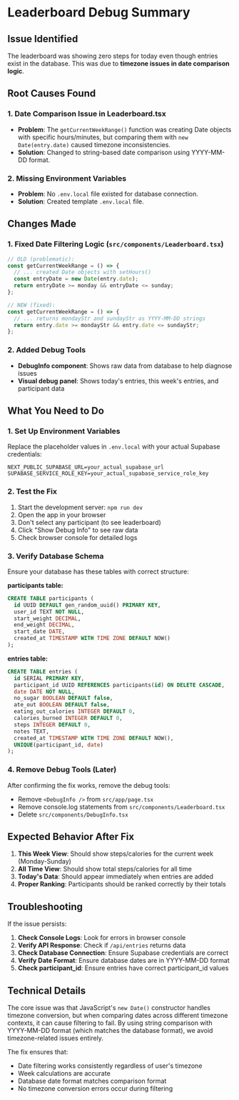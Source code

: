 # Leaderboard Debug Summary

## Issue Identified
The leaderboard was showing zero steps for today even though entries exist in the database. This was due to **timezone issues in date comparison logic**.

## Root Causes Found

### 1. **Date Comparison Issue in Leaderboard.tsx**
- **Problem**: The `getCurrentWeekRange()` function was creating Date objects with specific hours/minutes, but comparing them with `new Date(entry.date)` caused timezone inconsistencies.
- **Solution**: Changed to string-based date comparison using YYYY-MM-DD format.

### 2. **Missing Environment Variables**
- **Problem**: No `.env.local` file existed for database connection.
- **Solution**: Created template `.env.local` file.

## Changes Made

### 1. Fixed Date Filtering Logic (`src/components/Leaderboard.tsx`)
```typescript
// OLD (problematic):
const getCurrentWeekRange = () => {
  // ... created Date objects with setHours()
  const entryDate = new Date(entry.date);
  return entryDate >= monday && entryDate <= sunday;
};

// NEW (fixed):
const getCurrentWeekRange = () => {
  // ... returns mondayStr and sundayStr as YYYY-MM-DD strings
  return entry.date >= mondayStr && entry.date <= sundayStr;
};
```

### 2. Added Debug Tools
- **DebugInfo component**: Shows raw data from database to help diagnose issues
- **Visual debug panel**: Shows today's entries, this week's entries, and participant data

## What You Need to Do

### 1. **Set Up Environment Variables**
Replace the placeholder values in `.env.local` with your actual Supabase credentials:
```env
NEXT_PUBLIC_SUPABASE_URL=your_actual_supabase_url
SUPABASE_SERVICE_ROLE_KEY=your_actual_supabase_service_role_key
```

### 2. **Test the Fix**
1. Start the development server: `npm run dev`
2. Open the app in your browser
3. Don't select any participant (to see leaderboard)
4. Click "Show Debug Info" to see raw data
5. Check browser console for detailed logs

### 3. **Verify Database Schema**
Ensure your database has these tables with correct structure:

**participants table:**
```sql
CREATE TABLE participants (
  id UUID DEFAULT gen_random_uuid() PRIMARY KEY,
  user_id TEXT NOT NULL,
  start_weight DECIMAL,
  end_weight DECIMAL,
  start_date DATE,
  created_at TIMESTAMP WITH TIME ZONE DEFAULT NOW()
);
```

**entries table:**
```sql
CREATE TABLE entries (
  id SERIAL PRIMARY KEY,
  participant_id UUID REFERENCES participants(id) ON DELETE CASCADE,
  date DATE NOT NULL,
  no_sugar BOOLEAN DEFAULT false,
  ate_out BOOLEAN DEFAULT false,
  eating_out_calories INTEGER DEFAULT 0,
  calories_burned INTEGER DEFAULT 0,
  steps INTEGER DEFAULT 0,
  notes TEXT,
  created_at TIMESTAMP WITH TIME ZONE DEFAULT NOW(),
  UNIQUE(participant_id, date)
);
```

### 4. **Remove Debug Tools (Later)**
After confirming the fix works, remove the debug tools:
- Remove `<DebugInfo />` from `src/app/page.tsx`
- Remove console.log statements from `src/components/Leaderboard.tsx`
- Delete `src/components/DebugInfo.tsx`

## Expected Behavior After Fix

1. **This Week View**: Should show steps/calories for the current week (Monday-Sunday)
2. **All Time View**: Should show total steps/calories for all time
3. **Today's Data**: Should appear immediately when entries are added
4. **Proper Ranking**: Participants should be ranked correctly by their totals

## Troubleshooting

If the issue persists:

1. **Check Console Logs**: Look for errors in browser console
2. **Verify API Response**: Check if `/api/entries` returns data
3. **Check Database Connection**: Ensure Supabase credentials are correct
4. **Verify Date Format**: Ensure database dates are in YYYY-MM-DD format
5. **Check participant_id**: Ensure entries have correct participant_id values

## Technical Details

The core issue was that JavaScript's `new Date()` constructor handles timezone conversion, but when comparing dates across different timezone contexts, it can cause filtering to fail. By using string comparison with YYYY-MM-DD format (which matches the database format), we avoid timezone-related issues entirely.

The fix ensures that:
- Date filtering works consistently regardless of user's timezone
- Week calculations are accurate
- Database date format matches comparison format
- No timezone conversion errors occur during filtering